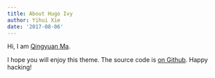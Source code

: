 ```yaml
---
title: About Hugo Ivy
author: Yihui Xie
date: '2017-08-06'
---
```


Hi, I am [Qingyuan Ma](https://github.com/Ovsia).

I hope you will enjoy this theme. The source code is [on Github](https://github.com/yihui/hugo-ivy). Happy hacking!
